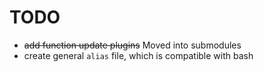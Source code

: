 # TODO
-  ~~add function update plugins~~ Moved into submodules
- create general `alias` file, which is compatible with bash

